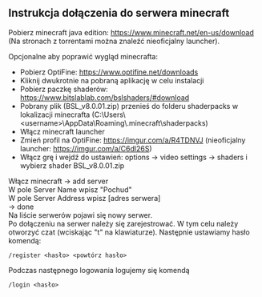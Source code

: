 ## Instrukcja dołączenia do serwera minecraft
Pobierz minecraft java edition: https://www.minecraft.net/en-us/download (Na stronach z torrentami można znaleźć nieoficjalny launcher).

Opcjonalne aby poprawić wygląd minecrafta:
* Pobierz OptiFine: https://www.optifine.net/downloads
* Kliknij dwukrotnie na pobraną aplikację w celu instalacji
* Pobierz paczkę shaderów: https://www.bitslablab.com/bslshaders/#download
* Pobrany plik (BSL_v8.0.01.zip) przenieś do folderu shaderpacks w lokalizacji minecrafta (C:\Users\\\<username>\AppData\Roaming\\\.minecraft\shaderpacks)
* Włącz minecraft launcher
* Zmień profil na OptiFine: https://imgur.com/a/R4TDNVJ (nieoficjalny launcher: https://imgur.com/a/C6dl26S)
* Włącz grę i wejdź do ustawień: options -> video settings -> shaders i wybierz shader BSL_v8.0.01.zip

Włącz minecraft -> add server  
W pole Server Name wpisz "Pochud"  
W pole Server Address wpisz [adres serwera]  
-> done  
Na liście serwerów pojawi się nowy serwer.  
Po dołączeniu na serwer należy się zarejestrować. W tym celu należy otworzyć czat (wciskając "t" na klawiaturze). Następnie ustawiamy hasło komendą:
```
/register <hasło> <powtórz hasło>
```
Podczas następnego logowania logujemy się komendą
```
/login <hasło>
```
